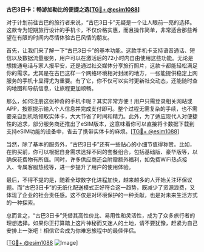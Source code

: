 **古巴3日卡：畅游加勒比的便捷之选[[TG💪+ @esim1088](https://t.me/s/esim1088)]**

对于计划前往古巴的旅行者来说，“古巴3日卡”无疑是一个让人眼前一亮的选择。这款专为短期旅行设计的手机卡，不仅价格实惠，而且操作简单，非常适合那些希望在有限的时间内尽情体验古巴风情的朋友。

首先，让我们来了解一下“古巴3日卡”的基本功能。这款手机卡支持语音通话、短信以及数据流量服务，用户可以在激活后的72小时内自由使用这些功能。无论是想拨通电话与家人报平安，还是通过社交媒体分享旅行照片，这款卡都能轻松满足你的需求。尤其是在古巴这样一个网络环境相对封闭的地方，一张能提供稳定上网服务的手机卡显得尤为重要。有了它，你不仅可以实时更新社交动态，还能随时查询地图和导航信息，让旅程更加顺畅。

那么，如何注册这张神奇的手机卡呢？其实非常方便！用户只需登录相关网站或APP，按照提示输入个人信息并完成支付即可。整个过程无需复杂的手续，也不需要亲自到机场领取实体卡，大大节省了时间和精力。此外，为了适应现代人对便捷性的追求，部分服务商还推出了eSIM版本，这意味着你可以直接将卡数据下载到支持eSIM功能的设备中，省去了携带实体卡的麻烦。[[TG💪+ @esim1088](https://t.me/s/esim1088)]

当然，除了基本的服务外，“古巴3日卡”还有一些贴心的小细节值得称赞。比如，在购买前，你可以根据自身需求选择不同的套餐组合，包括基础版、豪华版等，以确保花费物有所值。同时，许多供应商还会附赠额外福利，如免费WiFi热点接入、专属客服热线等，进一步提升了用户的使用体验。

最后，不得不提的是，随着全球数字化进程加快，越来越多的人开始关注环保议题。而“古巴3日卡”的无纸化配送模式正好符合这一趋势，既减少了资源浪费，又体现了企业的社会责任感。这不仅是对环境保护的一种贡献，也是对未来生活方式的一种探索。

总而言之，“古巴3日卡”凭借其高性价比、易用性和灵活性，成为了众多旅行者的理想选择。如果你正打算踏上这片神秘而又迷人的土地，请不要犹豫，赶紧为自己安排上一张吧！相信它会成为你难忘旅程中的最佳伴侣。

[[TG💪+ @esim1088](https://t.me/s/esim1088) ![Image](https://i.postimg.cc/4NQfJmqS/Snipaste-2025-05-13-00-14-12.png)]